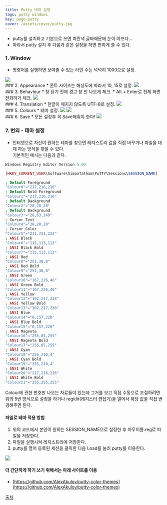 ```yaml
---
title: Putty 테마 설정
tags: putty windows
key: page-putty
cover: /assets/cover/putty.jpg
---
```


* putty를 설치하고 기본으로 쓰면 파란색 글짜때문에 눈이 아프다...
* 따라서 putty 설치 후 다음과 같은 설정을 하면 편하게 쓸 수 있다.

### 1. Window
* 명령어를 실행하면 보여줄 수 있는 라인 수는 넉넉히 1000으로 설정.  
<img src="/assets/images/putty_window.png">

<br>
### 2. Appearance
* 폰트 사이즈는 해상도에 따라서 10, 15로 설정.  
<img src="/assets/images/putty_appearance.png">

<br>
### 3. Behaviour
* 창 닫기 전에 경고 창 안 나오게 체크.
* Alt + Enter로 전체 화면 전화하기 체크.  
<img src="/assets/images/putty_behaviour.png">

<br>
### 4. Translation
* 한글이 깨지지 않도록 UTF-8로 설정.  
<img src="/assets/images/putty_translation.jpg">

<br>
### 5. Colours
* 테마 설정.  
<img src="/assets/images/putty_colors.png">
<img src="/assets/images/putty_theme.jpg">

<br>
### 6. Save
* 모든 설정후 꼭 Save해줘야 한다!  
<img src="/assets/images/putty_save.png">

### 7. 번외 - 테마 설정
* 인터넷으로 자신이 원하는 테마를 찾으면 레지스트리 값을 직접 바꾸거나 파일을 대체 하는 방식을 찾을 수 있다.<br>
기본적인 예시는 다음과 같다.

```php
Windows Registry Editor Version 5.00

[HKEY_CURRENT_USER\Software\SimonTatham\PuTTY\Sessions\SESSION_NAME]

; Default Foreground
"Colour0"="217,216,216"
; Default Bold Foreground
"Colour1"="217,216,216"
; Default Background
"Colour2"="28,28,28"
; Default Background
"Colour3"="28,63,149"
; Cursor Text
"Colour4"="28,28,28"
; Cursor Color
"Colour5"="231,231,232"
; ANSI Black
"Colour6"="115,113,113"
; ANSI Black Bold
"Colour7"="115,113,113"
; ANSI Red
"Colour8"="251,38,8"
; ANSI Red Bold
"Colour9"="251,38,8"
; ANSI Green
"Colour10"="167,226,46"
; ANSI Green Bold
"Colour11"="167,226,46"
; ANSI Yellow
"Colour12"="102,217,238"
; ANSI Yellow Bold
"Colour13"="102,217,238"
; ANSI Blue
"Colour14"="0,157,220"
; ANSI Blue Bold
"Colour15"="0,157,220"
; ANSI Magenta
"Colour16"="255,85,255"
; ANSI Magenta Bold
"Colour17"="255,85,255"
; ANSI Cyan
"Colour18"="255,210,4"
; ANSI Cyan Bold
"Colour19"="255,210,4"
; ANSI White
"Colour20"="217,216,216"
; ANSI White Bold
"Colour21"="255,255,255"
```

Colour에 관한 번호만 나오는 자료들이 있는데 그거를 보고 직접 수동으로 조절하려면 위의 5번 방식으로 설정을 하거나 regidit(레지스터 편집기)을 열어서 해당 값을 직접 변경해주면 된다.

#### 파일로 테마 적용 방법
1. 위의 코드에서 본인이 원하는 SESSION_NAME으로 설정한 후 아무이름.reg로 파일을 저장한다.
2. 파일을 실행시켜 레지스트리에 저장한다.
3. putty를 열어 등록된 세션을 클릭한 다음 Load를 눌러 putty를 이용한다.  
<img src="/assets/images/putty_theme.png">

#### 더 간단하게 하기 쓰기 위해서는 아래 사이트를 이용
* [https://github.com/AlexAkulov/putty-color-themes](https://github.com/AlexAkulov/putty-color-themes)

[출처](https://pimi.tistory.com/3)